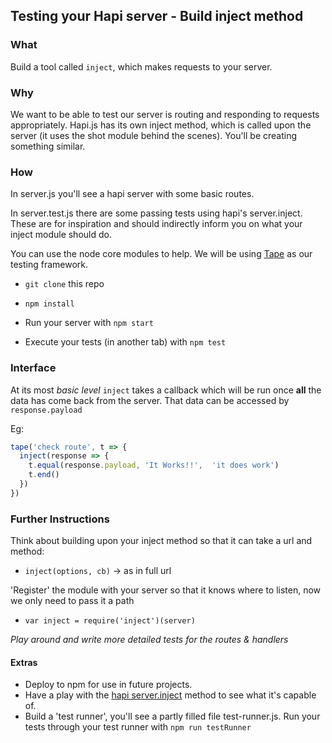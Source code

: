 ## Testing your Hapi server - Build inject method

### What
Build a tool called `inject`, which makes requests to your server.

### Why
We want to be able to test our server is routing and responding to requests appropriately. Hapi.js has its own inject method, which is called upon the server (it uses the shot module behind the scenes). You'll be creating something similar.

### How

In server.js you'll see a hapi server with some basic routes.

In server.test.js there are some passing tests using hapi's server.inject. These are for inspiration and should indirectly inform you on what your inject module should do.

You can use the node core modules to help. We will be using [Tape]('https://github.com/substack/tape') as our testing framework.

- ```git clone``` this repo

- ```npm install```

- Run your server with ```npm start```

- Execute your tests (in another tab) with ```npm test```


### Interface
At its most _basic level_ `inject` takes a callback which will be run once **all** the data has come back from the server.  That data can be accessed by `response.payload`

Eg:
```js
tape('check route', t => {
  inject(response => {
    t.equal(response.payload, 'It Works!!',  'it does work')
    t.end()
  })
})
```

### Further Instructions

Think about building upon your inject method so that it can take a url and method:
 - `inject(options, cb)` -> as in full url

'Register' the module with your server so that it knows where to listen, now we only need to pass it a path

 - `var inject = require('inject')(server)`

_Play around and write more detailed tests for the routes & handlers_

#### Extras

 - Deploy to npm for use in future projects.
 - Have a play with the [hapi server.inject](https://hapijs.com/api#serverinjectoptions-callback) method to see what it's capable of.
 - Build a 'test runner', you'll see a partly filled file test-runner.js. Run your tests through your test runner with ```npm run testRunner```
